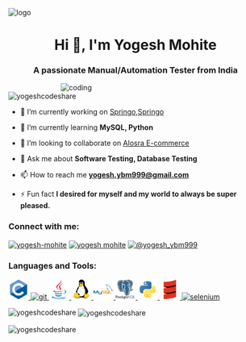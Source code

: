 ![logo](https://github.com/yogeshcodeshare/yogeshcodeshare/blob/main/Modern%20Minimalist%20Simple%20Technology%20Banner.png)
<h1 align="center">Hi 👋, I'm Yogesh Mohite</h1>
<h3 align="center">A passionate Manual/Automation Tester from India</h3>

<img align="right" alt="coding" width="400" src="https://user-images.githubusercontent.com/55389276/140866485-8fb1c876-9a8f-4d6a-98dc-08c4981eaf70.gif">
<p align="left"> <img src="https://komarev.com/ghpvc/?username=yogeshcodeshare&label=Profile%20views&color=0e75b6&style=flat" alt="yogeshcodeshare" /> </p>

- 🔭 I’m currently working on [Springo](https://play.google.com/store/apps/details?id=com.springo),[Springo](https://play.google.com/store/apps/details?id=com.springo)

- 🌱 I’m currently learning **MySQL, Python**

- 👯 I’m looking to collaborate on [Alosra E-commerce](https://www.alosraonline.com/)

- 💬 Ask me about **Software Testing, Database Testing**

- 📫 How to reach me **yogesh.ybm999@gmail.com**

- ⚡ Fun fact **I desired for myself and my world to always be super pleased.**

<h3 align="left">Connect with me:</h3>
<p align="left">
<a href="https://linkedin.com/in/yogesh-mohite" target="blank"><img align="center" src="https://raw.githubusercontent.com/rahuldkjain/github-profile-readme-generator/master/src/images/icons/Social/linked-in-alt.svg" alt="yogesh-mohite" height="30" width="40" /></a>
<a href="https://fb.com/yogesh mohite" target="blank"><img align="center" src="https://raw.githubusercontent.com/rahuldkjain/github-profile-readme-generator/master/src/images/icons/Social/facebook.svg" alt="yogesh mohite" height="30" width="40" /></a>
<a href="https://www.hackerrank.com/@yogesh_ybm999" target="blank"><img align="center" src="https://raw.githubusercontent.com/rahuldkjain/github-profile-readme-generator/master/src/images/icons/Social/hackerrank.svg" alt="@yogesh_ybm999" height="30" width="40" /></a>
</p>

<h3 align="left">Languages and Tools:</h3>
<p align="left"> <a href="https://www.cprogramming.com/" target="_blank" rel="noreferrer"> <img src="https://raw.githubusercontent.com/devicons/devicon/master/icons/c/c-original.svg" alt="c" width="40" height="40"/> </a> <a href="https://git-scm.com/" target="_blank" rel="noreferrer"> <img src="https://www.vectorlogo.zone/logos/git-scm/git-scm-icon.svg" alt="git" width="40" height="40"/> </a> <a href="https://www.java.com" target="_blank" rel="noreferrer"> <img src="https://raw.githubusercontent.com/devicons/devicon/master/icons/java/java-original.svg" alt="java" width="40" height="40"/> </a> <a href="https://www.linux.org/" target="_blank" rel="noreferrer"> <img src="https://raw.githubusercontent.com/devicons/devicon/master/icons/linux/linux-original.svg" alt="linux" width="40" height="40"/> </a> <a href="https://www.mysql.com/" target="_blank" rel="noreferrer"> <img src="https://raw.githubusercontent.com/devicons/devicon/master/icons/mysql/mysql-original-wordmark.svg" alt="mysql" width="40" height="40"/> </a> <a href="https://www.postgresql.org" target="_blank" rel="noreferrer"> <img src="https://raw.githubusercontent.com/devicons/devicon/master/icons/postgresql/postgresql-original-wordmark.svg" alt="postgresql" width="40" height="40"/> </a> <a href="https://www.python.org" target="_blank" rel="noreferrer"> <img src="https://raw.githubusercontent.com/devicons/devicon/master/icons/python/python-original.svg" alt="python" width="40" height="40"/> </a> <a href="https://www.scala-lang.org" target="_blank" rel="noreferrer"> <img src="https://raw.githubusercontent.com/devicons/devicon/master/icons/scala/scala-original.svg" alt="scala" width="40" height="40"/> </a> <a href="https://www.selenium.dev" target="_blank" rel="noreferrer"> <img src="https://raw.githubusercontent.com/detain/svg-logos/780f25886640cef088af994181646db2f6b1a3f8/svg/selenium-logo.svg" alt="selenium" width="40" height="40"/> </a> </p>

<p><img align="left" src="https://github-readme-stats.vercel.app/api/top-langs?username=yogeshcodeshare&show_icons=true&locale=en&layout=compact" alt="yogeshcodeshare" /></p>

<p>&nbsp;<img align="center" src="https://github-readme-stats.vercel.app/api?username=yogeshcodeshare&show_icons=true&locale=en" alt="yogeshcodeshare" /></p>

<p><img align="center" src="https://github-readme-streak-stats.herokuapp.com/?user=yogeshcodeshare&" alt="yogeshcodeshare" /></p>
